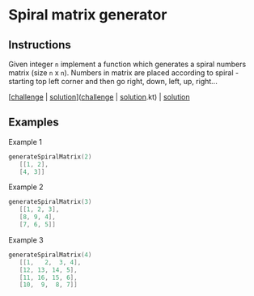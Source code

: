 # Spiral matrix generator

## Instructions

Given integer `n` implement a function which generates a spiral numbers matrix (size `n` x `n`). Numbers in matrix are
placed according to spiral - starting top left corner and then go right, down, left, up, right...

[[challenge](challenge) | [solution](solution.kt)]([challenge](challenge) | [solution](solution.kt).kt) | [solution](solution.kt)

## Examples

Example 1

```kotlin
generateSpiralMatrix(2)
   [[1, 2],
   [4, 3]]
```

Example 2

```kotlin
generateSpiralMatrix(3)
   [[1, 2, 3],
   [8, 9, 4],
   [7, 6, 5]]
```

Example 3

```kotlin
generateSpiralMatrix(4)
   [[1,   2,  3, 4],
   [12, 13, 14, 5],
   [11, 16, 15, 6],
   [10,  9,  8, 7]]
```

